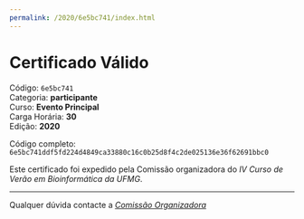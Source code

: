 ```yaml
---
permalink: /2020/6e5bc741/index.html
---
```


# Certificado Válido

Código: `6e5bc741`<br>
Categoria: **participante**<br>
Curso: **Evento Principal**<br>
Carga Horária: **30**<br>
Edição: **2020**<br>


Código completo: `6e5bc741ddf5fd224d4849ca33880c16c0b25d8f4c2de025136e36f62691bbc0`


Este certificado foi expedido pela Comissão organizadora do *IV Curso de Verão em Bioinformática da UFMG*.

----

Qualquer dúvida contacte a [_Comissão Organizadora_](<mailto:cursobioinfoufmg@gmail.com$subject=[Certificados]>)

